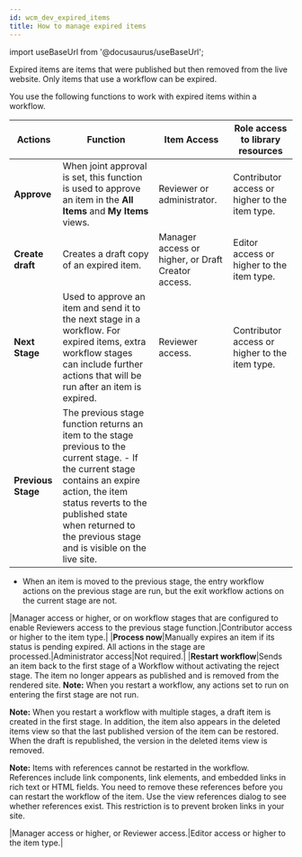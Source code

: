```yaml
---
id: wcm_dev_expired_items
title: How to manage expired items
---
```

import useBaseUrl from '@docusaurus/useBaseUrl';



Expired items are items that were published but then removed from the live website. Only items that use a workflow can be expired.

You use the following functions to work with expired items within a workflow.

|Actions|Function|Item Access|Role access to library resources|
|-------|--------|-----------|--------------------------------|
|**Approve**|When joint approval is set, this function is used to approve an item in the **All Items** and **My Items** views.|Reviewer or administrator.|Contributor access or higher to the item type.|
|**Create draft**|Creates a draft copy of an expired item.|Manager access or higher, or Draft Creator access.|Editor access or higher to the item type.|
|**Next Stage**|Used to approve an item and send it to the next stage in a workflow. For expired items, extra workflow stages can include further actions that will be run after an item is expired.|Reviewer access.|Contributor access or higher to the item type.|
|**Previous Stage**|The previous stage function returns an item to the stage previous to the current stage. -   If the current stage contains an expire action, the item status reverts to the published state when returned to the previous stage and is visible on the live site.
-   When an item is moved to the previous stage, the entry workflow actions on the previous stage are run, but the exit workflow actions on the current stage are not.

|Manager access or higher, or on workflow stages that are configured to enable Reviewers access to the previous stage function.|Contributor access or higher to the item type.|
|**Process now**|Manually expires an item if its status is pending expired. All actions in the stage are processed.|Administrator access|Not required.|
|**Restart workflow**|Sends an item back to the first stage of a Workflow without activating the reject stage. The item no longer appears as published and is removed from the rendered site. **Note:** When you restart a workflow, any actions set to run on entering the first stage are not run.

**Note:** When you restart a workflow with multiple stages, a draft item is created in the first stage. In addition, the item also appears in the deleted items view so that the last published version of the item can be restored. When the draft is republished, the version in the deleted items view is removed.

**Note:** Items with references cannot be restarted in the workflow. References include link components, link elements, and embedded links in rich text or HTML fields. You need to remove these references before you can restart the workflow of the item. Use the view references dialog to see whether references exist. This restriction is to prevent broken links in your site.

|Manager access or higher, or Reviewer access.|Editor access or higher to the item type.|

